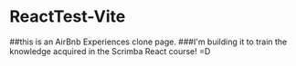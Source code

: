 # ReactTest-Vite
##this is an AirBnb Experiences clone page.
###I'm building it to train the knowledge acquired in the Scrimba React course! =D
